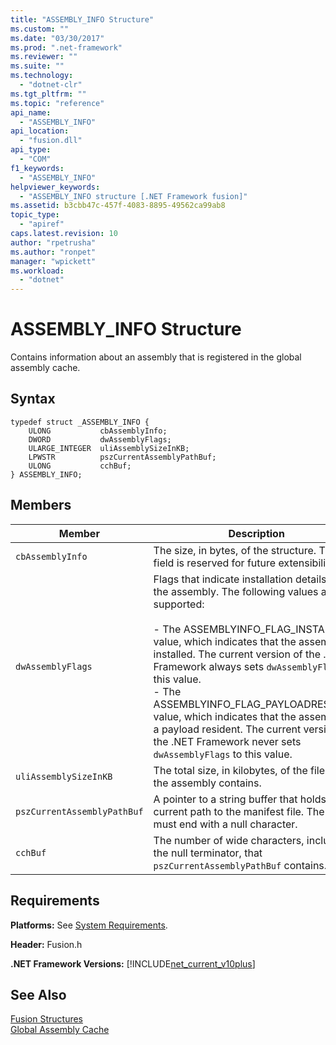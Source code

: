 ```yaml
---
title: "ASSEMBLY_INFO Structure"
ms.custom: ""
ms.date: "03/30/2017"
ms.prod: ".net-framework"
ms.reviewer: ""
ms.suite: ""
ms.technology: 
  - "dotnet-clr"
ms.tgt_pltfrm: ""
ms.topic: "reference"
api_name: 
  - "ASSEMBLY_INFO"
api_location: 
  - "fusion.dll"
api_type: 
  - "COM"
f1_keywords: 
  - "ASSEMBLY_INFO"
helpviewer_keywords: 
  - "ASSEMBLY_INFO structure [.NET Framework fusion]"
ms.assetid: b3cbb47c-457f-4083-8895-49562ca99ab8
topic_type: 
  - "apiref"
caps.latest.revision: 10
author: "rpetrusha"
ms.author: "ronpet"
manager: "wpickett"
ms.workload: 
  - "dotnet"
---
```

# ASSEMBLY_INFO Structure
Contains information about an assembly that is registered in the global assembly cache.  
  
## Syntax  
  
```  
typedef struct _ASSEMBLY_INFO {  
    ULONG           cbAssemblyInfo;  
    DWORD           dwAssemblyFlags;  
    ULARGE_INTEGER  uliAssemblySizeInKB;  
    LPWSTR          pszCurrentAssemblyPathBuf;  
    ULONG           cchBuf;  
} ASSEMBLY_INFO;  
```  
  
## Members  
  
|Member|Description|  
|------------|-----------------|  
|`cbAssemblyInfo`|The size, in bytes, of the structure. This field is reserved for future extensibility.|  
|`dwAssemblyFlags`|Flags that indicate installation details about the assembly. The following values are supported:<br /><br /> -   The ASSEMBLYINFO_FLAG_INSTALLED value, which indicates that the assembly is installed. The current version of the .NET Framework always sets `dwAssemblyFlags` to this value.<br />-   The ASSEMBLYINFO_FLAG_PAYLOADRESIDENT value, which indicates that the assembly is a payload resident. The current version of the .NET Framework never sets `dwAssemblyFlags` to this value.|  
|`uliAssemblySizeInKB`|The total size, in kilobytes, of the files that the assembly contains.|  
|`pszCurrentAssemblyPathBuf`|A pointer to a string buffer that holds the current path to the manifest file. The path must end with a null character.|  
|`cchBuf`|The number of wide characters, including the null terminator, that `pszCurrentAssemblyPathBuf` contains.|  
  
## Requirements  
 **Platforms:** See [System Requirements](../../../../docs/framework/get-started/system-requirements.md).  
  
 **Header:** Fusion.h  
  
 **.NET Framework Versions:** [!INCLUDE[net_current_v10plus](../../../../includes/net-current-v10plus-md.md)]  
  
## See Also  
 [Fusion Structures](../../../../docs/framework/unmanaged-api/fusion/fusion-structures.md)  
 [Global Assembly Cache](../../../../docs/framework/app-domains/gac.md)
